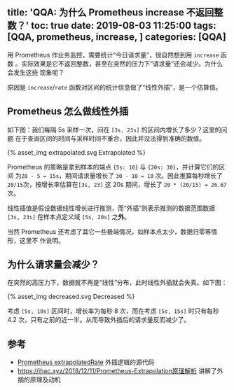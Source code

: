 title: 'QQA: 为什么 Prometheus increase 不返回整数？'
toc: true
date: 2019-08-03 11:25:00
tags: [QQA, prometheus, increase, ]
categories: [QQA]
---

用 Prometheus 作业务监控，需要统计“今日请求量”，很自然想到用 `increase` 函数
。实际效果是它不返回整数，甚至在突然的压力下“请求量”还会减少。为什么会发生这些
现象呢？

原因是 `increase`/`rate` 函数对区间的统计信息做了“线性外插”，是一个估算值。

## Prometheus 怎么做线性外插

如下图：我们每隔 5s 采样一次，问在 `[3s, 23s]` 的区间内增长了多少？这里的问题
在于查询区间的时间与采样时间不重合，因此并没法得到准确的数值。

{% asset_img extrapolated.svg Extrapolated %}

Prometheus 的策略是拿到样本的端点 `{5s: 10}` 与 `{20s: 30}`，并计算它们的区间
为`20 - 5 = 15s`，期间请求量增长了 `30 - 10 = 10` 次。因此推算每秒增长了
`20/15`次，按增长率估算在`[3s, 23]` 这 20s 期间，增长了 `20 * (20/15) = 26.67`
次。

线性插值是假设数据线性增长进行推测，而“外插”则表示推测的数据范围数据 `[3s,
23s]` 在样本点定义域 `[5s, 20s]` 之**外**。

当然 Prometheus 还考虑了其它一些极端情况，如样本点太少，数据归零等情形，这里不
作说明。

## 为什么请求量会减少？

在突然的高压力下，数据就不再是“线性”分布，此时线性外插就会失真。如下图：

{% asset_img decreased.svg Decreased %}

考虑 `[5s, 10s]` 区间时，增长率为每秒 8 次，而在考虑 `[5s, 15s]` 时只有每秒
4.2 次，只有之前的近一半。从而导致外插后的请求量反而减少了。

## 参考

- [Prometheus extrapolatedRate](https://github.com/prometheus/prometheus/blob/9e47bb8b46dbd364d4c47634823760053846efb1/promql/functions.go#L65) 外插逻辑的源代码
- https://ihac.xyz/2018/12/11/Prometheus-Extrapolation原理解析 讲解了外插的原理及动机
